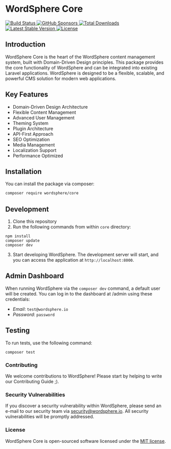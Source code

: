 # WordSphere Core


<p>
    <a href="https://github.com/wordsphere-project/core/actions">
        <img src="https://github.com/wordsphere-project/core/workflows/run-tests/badge.svg" alt="Build Status">
    </a>
    <a href="https://github.com/sponsors/wordsphere-project/?sponsor=1">
        <img src="https://img.shields.io/github/sponsors/wordsphere-project" alt="GitHub Sponsors">
    </a>
    <a href="https://packagist.org/packages/wordsphere-project/core">
        <img src="https://img.shields.io/packagist/dt/wordsphere-project/core" alt="Total Downloads">
    </a>
    <a href="https://packagist.org/packages/wordsphere-project/core">
        <img src="https://img.shields.io/packagist/v/wordsphere-project/core" alt="Latest Stable Version">
    </a>
    <a href="https://packagist.org/packages/wordsphere-project/core">
        <img src="https://img.shields.io/github/license/wordsphere-project/core" alt="License">
    </a>
</p>

## Introduction

WordSphere Core is the heart of the WordSphere content management system, built with Domain-Driven Design principles. This package provides the core functionality of WordSphere and can be integrated into existing Laravel applications. WordSphere is designed to be a flexible, scalable, and powerful CMS solution for modern web applications.

## Key Features

- Domain-Driven Design Architecture
- Flexible Content Management
- Advanced User Management
- Theming System
- Plugin Architecture
- API-First Approach
- SEO Optimization
- Media Management
- Localization Support
- Performance Optimized

## Installation

You can install the package via composer:

```bash
composer require wordsphere/core
```

## Development
1. Clone this repository
2. Run the following commands from within `core` directory:

```shell
npm install
composer update
composer dev
```

3. Start developing WordSphere. The development server will start, and you can access the application at `http://localhost:8000`.

## Admin Dashboard

When running WordSphere via the `composer dev` command, a default user will be created.
You can log in to the dashboard at /admin using these credentials:

- *Email*: `test@wordsphere.io`
- *Password*: `password`

## Testing
To run tests, use the following command:

```shell
composer test
```

### Contributing
We welcome contributions to WordSphere! Please start by helping to write our Contributing Guide ;).

### Security Vulnerabilities
If you discover a security vulnerability within WordSphere, please send an e-mail to our security team via security@wordsphere.io. All security vulnerabilities will be promptly addressed.

### License
WordSphere Core is open-sourced software licensed under the [MIT license](LICENSE.md).
